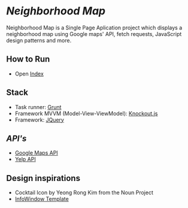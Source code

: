 # *Neighborhood Map*
Neighborhood Map is a Single Page Aplication project which displays a neighborhood map using Google maps' API, fetch requests, JavaScript design patterns and more.

## How to Run
* Open [Index](https://cdn.rawgit.com/FDMOliveira/Front-end-nanodegree-exercises/57fd605/5.Neighborhood-Map/index.html)

## Stack
* Task runner: [Grunt](https://gruntjs.com/)
* Framework MVVM (Model-View-ViewModel): [Knockout.js](http://knockoutjs.com/)
* Framework: [JQuery](https://jquery.com/)

## *API's*
* [Google Maps API](https://developers.google.com/maps/documentation/javascript/tutorial)
* [Yelp API](https://www.yelp.com/developers/documentation/v3)

## Design inspirations
* Cocktail Icon by Yeong Rong Kim from the Noun Project
* [InfoWindow Template](https://dribbble.com/shots/4702907-Daily-UI-Challenge)



